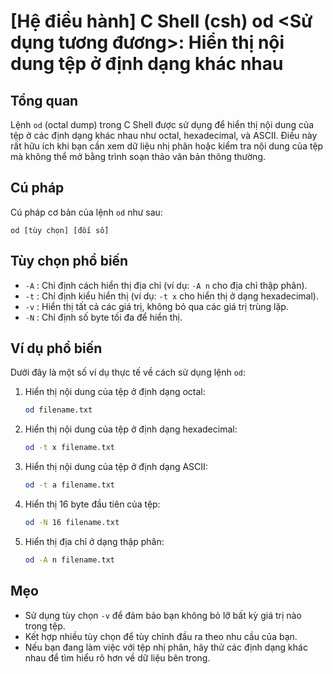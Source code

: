 # [Hệ điều hành] C Shell (csh) od <Sử dụng tương đương>: Hiển thị nội dung tệp ở định dạng khác nhau

## Tổng quan
Lệnh `od` (octal dump) trong C Shell được sử dụng để hiển thị nội dung của tệp ở các định dạng khác nhau như octal, hexadecimal, và ASCII. Điều này rất hữu ích khi bạn cần xem dữ liệu nhị phân hoặc kiểm tra nội dung của tệp mà không thể mở bằng trình soạn thảo văn bản thông thường.

## Cú pháp
Cú pháp cơ bản của lệnh `od` như sau:
```
od [tùy chọn] [đối số]
```

## Tùy chọn phổ biến
- `-A` : Chỉ định cách hiển thị địa chỉ (ví dụ: `-A n` cho địa chỉ thập phân).
- `-t` : Chỉ định kiểu hiển thị (ví dụ: `-t x` cho hiển thị ở dạng hexadecimal).
- `-v` : Hiển thị tất cả các giá trị, không bỏ qua các giá trị trùng lặp.
- `-N` : Chỉ định số byte tối đa để hiển thị.

## Ví dụ phổ biến
Dưới đây là một số ví dụ thực tế về cách sử dụng lệnh `od`:

1. Hiển thị nội dung của tệp ở định dạng octal:
   ```bash
   od filename.txt
   ```

2. Hiển thị nội dung của tệp ở định dạng hexadecimal:
   ```bash
   od -t x filename.txt
   ```

3. Hiển thị nội dung của tệp ở định dạng ASCII:
   ```bash
   od -t a filename.txt
   ```

4. Hiển thị 16 byte đầu tiên của tệp:
   ```bash
   od -N 16 filename.txt
   ```

5. Hiển thị địa chỉ ở dạng thập phân:
   ```bash
   od -A n filename.txt
   ```

## Mẹo
- Sử dụng tùy chọn `-v` để đảm bảo bạn không bỏ lỡ bất kỳ giá trị nào trong tệp.
- Kết hợp nhiều tùy chọn để tùy chỉnh đầu ra theo nhu cầu của bạn.
- Nếu bạn đang làm việc với tệp nhị phân, hãy thử các định dạng khác nhau để tìm hiểu rõ hơn về dữ liệu bên trong.